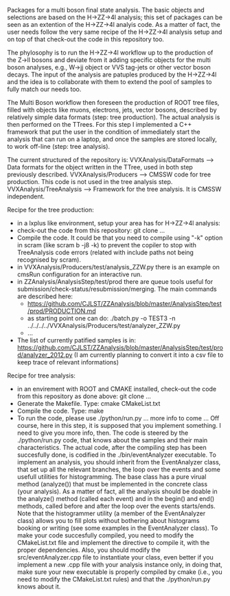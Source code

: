 Packages for a multi boson final state analysis.
The basic objects and selections are based on the H->ZZ->4l analysis; this set of packages can be seen as an extention of the H->ZZ->4l analyis code. 
As a matter of fact, the user needs follow the very same recipe of the H->ZZ->4l analysis setup and on top of that check-out the code in this repository too.

The phylosophy is to run the H->ZZ->4l workflow up to the production of the Z->ll bosons and deviate from it adding specific objects for the multi boson analyses, e.g.,
W->jj object or VVS tag-jets or other vector boson decays. The input of the analysis are patuples produced by the H->ZZ->4l and the idea is to collaborate with them to extend the
pool of samples to fully match our needs too. 

The Multi Boson workflow then foreseen the production of ROOT tree files, filled with objects like muons, electrons, jets, vector bosons, described by relatively 
simple data formats (step: tree production).
The actual analysis is then performed on the TTrees. For this step I implemented a C++ framework that put the user in the condition of immediately start the analysis that can run on a laptop, 
and once the samples are stored locally, to work off-line (step: tree analysis).

The current structured of the repository is:
VVXAnalysis/DataFormats  --> Data formats for the object written in the TTree, used in both step previously described.
VVXAnalysis/Producers    --> CMSSW code for tree production. This code is not used in the tree analysis step.
VVXAnalysis/TreeAnalysis --> Framework for the tree analysis. It is CMSSW independent.

Recipe for the tree production:
- in a lxplus like environment, setup your area has for H->ZZ->4l analysis:
- check-out the code from this repository:
  git clone ...
- Compile the code. It could be that you need to compile using "-k" option in scram (like scram b -j8 -k) to prevent the copiler to stop with TreeAnalysis code errors (related with include paths not being recognised by scram).
- in VVXAnalysis/Producers/test/analysis_ZZW.py there is an example on cmsRun configuration for an interactive run.
- in ZZAnalysis/AnalysisStep/test/prod there are queue tools useful for submission/check-status/resubmission/merging.
  The main commands are described here:
  - https://github.com/CJLST/ZZAnalysis/blob/master/AnalysisStep/test/prod/PRODUCTION.md 
  - as starting point one can do: ./batch.py -o TEST3 -n ../../../../VVXAnalysis/Producers/test/analyzer_ZZW.py 
  - ...
- The list of currently patified samples is in:
  https://github.com/CJLST/ZZAnalysis/blob/master/AnalysisStep/test/prod/analyzer_2012.py
  (I am currently planning to convert it into a csv file to keep trace of relevant informations)

Recipe for tree analysis:
- in an envirement with ROOT and CMAKE installed, check-out the code from this repository as done above:
  git clone ...
- Generate the Makefile. Type: cmake CMakeList.txt
- Compile the code. Type: make
- To run the code, please use ./python/run.py
  ... more info to come ...
Off course, here in this step, it is supposed that you implement something. I need to give you more info, then. The code is steered by the ./python/run.py code, that knows 
about the samples and their main characteristics. The actual code, after the compiling step has been succesfully done, is codified in the ./bin/eventAnalyzer executable.
To implement an analysis, you should inherit from the EventAnalyzer class, that set up all the relevant branches, the loop over the events and some usefull utilities for
histogramming. The base class has a pure virual method (analyze()) that must be implemented in the concrete class (your analysis). As a matter of fact, all the analysis should be doable
in the analyze() method (called each event) and in the begin() and end() methods, called before and after the loop over the events starts/ends. Note that the histogrammer utility (a member of the EventAnalyzer class) allows you to fill plots without bothering about histograms booking or writing (see some examples in the EventAnalyzer class).
To make your code succesfully compiled, you need to modify the CMakeList.txt file and implement the directive to compile it, with the proper dependencies. Also, you should modify the src/eventAnalyzer.cpp file to instantiate your class, even better if you
implement a new .cpp file with your analysis instance only, in doing that, make sure your new executable is properly compiled by cmake (i.e., you need to modify the 
CMakeList.txt rules) and that the ./python/run.py knows about it.

